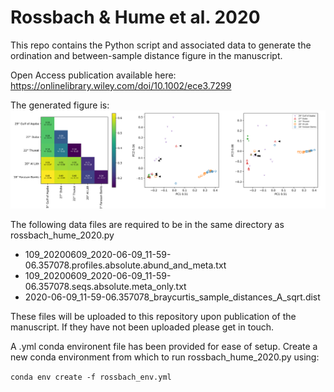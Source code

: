 # Rossbach & Hume et al. 2020
This repo contains the Python script and associated data to generate the ordination
and between-sample distance figure in the manuscript.

Open Access publication available here: https://onlinelibrary.wiley.com/doi/10.1002/ece3.7299

The generated figure is:
![dist_fig](./s_fig_braycurtis_sqrt.svg?)

The following data files are required to be in the same directory as rossbach_hume_2020.py
- 109_20200609_2020-06-09_11-59-06.357078.profiles.absolute.abund_and_meta.txt
- 109_20200609_2020-06-09_11-59-06.357078.seqs.absolute.meta_only.txt
- 2020-06-09_11-59-06.357078_braycurtis_sample_distances_A_sqrt.dist

These files will be uploaded to this repository upon publication of the manuscript.
If they have not been uploaded please get in touch.

A .yml conda environent file has been provided for ease of setup.
Create a new conda environment from which to run rossbach_hume_2020.py using:

`conda env create -f rossbach_env.yml`
